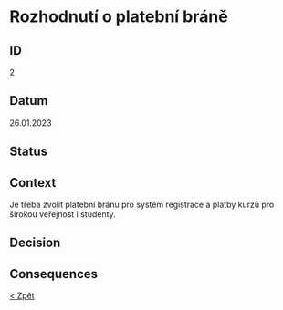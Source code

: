 # Rozhodnutí o platební bráně

## ID
2

## Datum
26.01.2023

## Status


## Context
Je třeba zvolit platební bránu pro systém registrace a platby kurzů pro širokou veřejnost i studenty.

## Decision


## Consequences

[< Zpět](../ "Zpět do adresáře Monolit")
